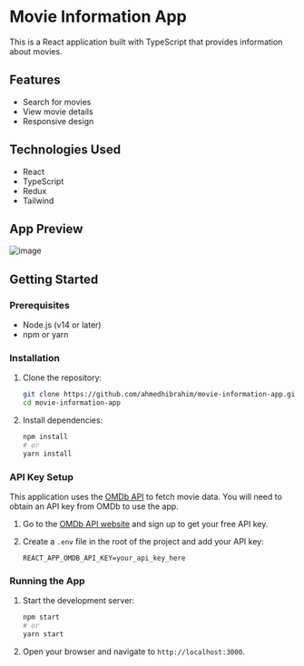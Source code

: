 # Movie Information App

This is a React application built with TypeScript that provides information about movies.

## Features

- Search for movies
- View movie details
- Responsive design

## Technologies Used

- React
- TypeScript
- Redux
- Tailwind

## App Preview
![image](https://github.com/user-attachments/assets/62b4c088-05ab-422b-802b-2f898ef93371)



## Getting Started

### Prerequisites

- Node.js (v14 or later)
- npm or yarn

### Installation

1. Clone the repository:
    ```bash
    git clone https://github.com/ahmedhibrahim/movie-information-app.git
    cd movie-information-app
    ```

2. Install dependencies:
    ```bash
    npm install
    # or
    yarn install
    ```
### API Key Setup

This application uses the [OMDb API](http://www.omdbapi.com/) to fetch movie data. You will need to obtain an API key from OMDb to use the app.

1. Go to the [OMDb API website](http://www.omdbapi.com/apikey.aspx) and sign up to get your free API key.

2. Create a `.env` file in the root of the project and add your API key:
    ```plaintext
    REACT_APP_OMDB_API_KEY=your_api_key_here
    ```


### Running the App

1. Start the development server:
    ```bash
    npm start
    # or
    yarn start
    ```

2. Open your browser and navigate to `http://localhost:3000`.

